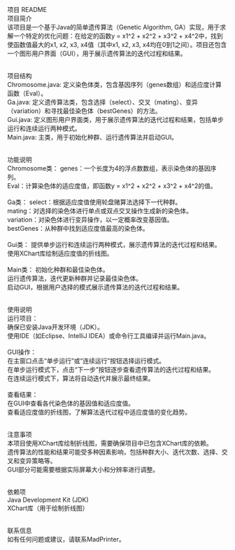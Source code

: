 项目 README<br>
项目简介
<br>该项目是一个基于Java的简单遗传算法（Genetic Algorithm, GA）实现，用于求解一个特定的优化问题：在给定的函数y = x1^2 + x2^2 + x3^2 + x4^2中，找到使函数值最大的x1, x2, x3, x4值（其中x1, x2, x3, x4均在0到1之间）。项目还包含一个图形用户界面（GUI），用于展示遗传算法的迭代过程和结果。

<br>项目结构
<br>Chromosome.java: 定义染色体类，包含基因序列（genes数组）和适应度计算函数（Eval）。
<br>Ga.java: 定义遗传算法类，包含选择（select）、交叉（mating）、变异（variation）和寻找最佳染色体（bestGenes）的方法。
<br>Gui.java: 定义图形用户界面类，用于展示遗传算法的迭代过程和结果，包括单步运行和连续运行两种模式。
<br>Main.java: 主类，用于初始化种群、运行遗传算法并启动GUI。

<br>功能说明
<br>Chromosome类：
genes：一个长度为4的浮点数数组，表示染色体的基因序列。<br>
Eval：计算染色体的适应度值，即函数y = x1^2 + x2^2 + x3^2 + x4^2的值。<br>
<br>Ga类：
select：根据适应度值使用轮盘赌算法选择下一代种群。<br>
mating：对选择的染色体进行单点或双点交叉操作生成新的染色体。<br>
variation：对染色体进行变异操作，以一定概率改变基因值。<br>
bestGenes：从种群中找到适应度值最高的染色体。<br>
<br>Gui类：
提供单步运行和连续运行两种模式，展示遗传算法的迭代过程和结果。<br>
使用XChart库绘制适应度值的折线图。<br>
<br>Main类：
初始化种群和最佳染色体。<br>
运行遗传算法，迭代更新种群并记录最佳染色体。<br>
启动GUI，根据用户选择的模式展示遗传算法的迭代过程和结果。<br>

<br>使用说明
<br>运行项目：
<br>确保已安装Java开发环境（JDK）。
<br>使用IDE（如Eclipse、IntelliJ IDEA）或命令行工具编译并运行Main.java。<br>
<br>GUI操作：
<br>在主窗口点击“单步运行”或“连续运行”按钮选择运行模式。
<br>在单步运行模式下，点击“下一步”按钮逐步查看遗传算法的迭代过程和结果。
<br>在连续运行模式下，算法将自动迭代并展示最终结果。<br>
<br>查看结果：
<br>在GUI中查看各代染色体的基因值和适应度值。
<br>查看适应度值的折线图，了解算法迭代过程中适应度值的变化趋势。

<br>注意事项
<br>本项目使用XChart库绘制折线图，需要确保项目中已包含XChart库的依赖。
<br>遗传算法的性能和结果可能受多种因素影响，包括种群大小、迭代次数、选择、交叉和变异策略等。
<br>GUI部分可能需要根据实际屏幕大小和分辨率进行调整。

<br>依赖项
<br>Java Development Kit (JDK)
<br>XChart库（用于绘制折线图）

<br>联系信息
<br>如有任何问题或建议，请联系MadPrinter。
